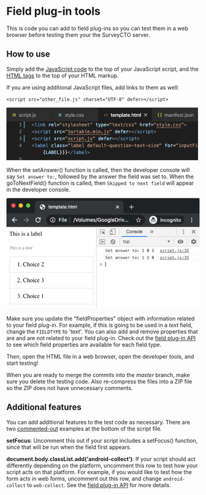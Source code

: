 # Field plug-in tools

This is code you can add to field plug-ins so you can test them in a web browser before testing them your the SurveyCTO server.

## How to use

Simply add the [JavaScript code](/blob/master/tools/script_testing.js) to the top of your JavaScript script, and the [HTML tags](/blob/master/tools/template_testing.html) to the top of your HTML markup.

If you are using additional JavaScript files, add links to them as well:

    <script src="other_file.js" charset="UTF-8" defer></script>

![](extras/images/using-markup.png)

When the setAnswer() function is called, then the developer console will say `Set answer to:`, followed by the answer the field was set to. When the goToNextField() function is called, then `Skipped to next field` will appear in the developer console.

![](extras/images/testing.png)

Make sure you update the "fieldProperties" object with information related to your field plug-in. For example, if this is going to be used in a _text_ field, change the `FIELDTYPE` to 'text'. You can also add and remove properties that are and are not related to your field plug-in. Check out the [field plug-in API](https://github.com/surveycto/field-plug-in-resources/blob/master/docs/api-reference.md) to see which field properties are available for each field type.

Then, open the HTML file in a web browser, open the developer tools, and start testing!

When you are ready to merge the commits into the *master* branch, make sure you delete the testing code. Also re-compress the files into a ZIP file so the ZIP does not have unnecessary comments.

## Additional features

You can add additional features to the test code as necessary. There are two [commented-out](https://www.yourdictionary.com/comment-out) examples at the bottom of the script file.

**setFocus**: Uncomment this out if your script includes a setFocus() function, since that will be run when the field first appears.

**document.body.classList.add('android-collect')**: If your script should act differently depending on the platform, uncomment this row to test how your script acts on that platform. For example, if you would like to test how the form acts in web forms, uncomment out this row, and change `android-collect` to `web-collect`. See the [field plug-in API](https://github.com/surveycto/field-plug-in-resources/blob/master/docs/api-reference.md#user-content-css-classes) for more details.